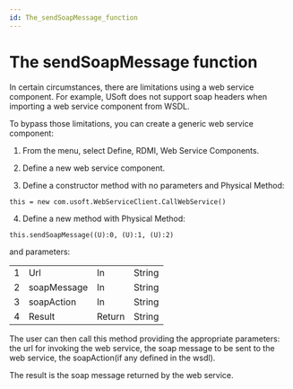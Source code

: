 ```yaml
---
id: The_sendSoapMessage_function
---
```


# The sendSoapMessage function

In certain circumstances, there are limitations using a web service component. For example, USoft does not support soap headers when importing a web service component from WSDL.

To bypass those limitations, you can create a generic web service component:

1. From the menu, select Define, RDMI, Web Service Components.

2. Define a new web service component.

3. Define a constructor method with no parameters and Physical Method:

```
this = new com.usoft.WebServiceClient.CallWebService()
```

4. Define a new method with Physical Method:

```
this.sendSoapMessage((U):0, (U):1, (U):2)
```

and parameters:

|        |        |        |        |
|--------|--------|--------|--------|
|1       |Url     |In      |String  |
|2       |soapMessage|In      |String  |
|3       |soapAction|In      |String  |
|4       |Result  |Return  |String  |



The user can then call this method providing the appropriate parameters: the url for invoking the web service, the soap message to be sent to the web service, the soapAction(if any defined in the wsdl).

The result is the soap message returned by the web service.